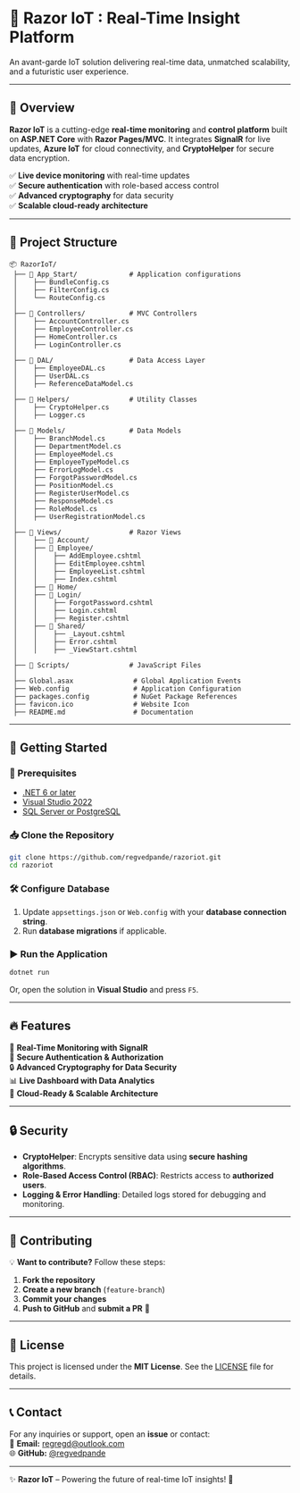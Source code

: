 # 🚀 Razor IoT : Real-Time Insight Platform  

An avant-garde IoT solution delivering real-time data, unmatched scalability, and a futuristic user experience.  


---

## 🌟 Overview  

**Razor IoT** is a cutting-edge **real-time monitoring** and **control platform** built on **ASP.NET Core** with **Razor Pages/MVC**. It integrates **SignalR** for live updates, **Azure IoT** for cloud connectivity, and **CryptoHelper** for secure data encryption.  

✅ **Live device monitoring** with real-time updates  
✅ **Secure authentication** with role-based access control  
✅ **Advanced cryptography** for data security  
✅ **Scalable cloud-ready architecture**  

---

## 📂 Project Structure  

```
📦 RazorIoT/
 ├── 📁 App_Start/             # Application configurations  
 │    ├── BundleConfig.cs  
 │    ├── FilterConfig.cs  
 │    └── RouteConfig.cs  
 │  
 ├── 📁 Controllers/           # MVC Controllers  
 │    ├── AccountController.cs  
 │    ├── EmployeeController.cs  
 │    ├── HomeController.cs  
 │    ├── LoginController.cs  
 │  
 ├── 📁 DAL/                   # Data Access Layer  
 │    ├── EmployeeDAL.cs  
 │    ├── UserDAL.cs  
 │    ├── ReferenceDataModel.cs  
 │  
 ├── 📁 Helpers/               # Utility Classes  
 │    ├── CryptoHelper.cs  
 │    ├── Logger.cs  
 │  
 ├── 📁 Models/                # Data Models  
 │    ├── BranchModel.cs  
 │    ├── DepartmentModel.cs  
 │    ├── EmployeeModel.cs  
 │    ├── EmployeeTypeModel.cs  
 │    ├── ErrorLogModel.cs  
 │    ├── ForgotPasswordModel.cs  
 │    ├── PositionModel.cs  
 │    ├── RegisterUserModel.cs  
 │    ├── ResponseModel.cs  
 │    ├── RoleModel.cs  
 │    ├── UserRegistrationModel.cs  
 │  
 ├── 📁 Views/                 # Razor Views  
 │    ├── 📁 Account/  
 │    ├── 📁 Employee/  
 │    │    ├── AddEmployee.cshtml  
 │    │    ├── EditEmployee.cshtml  
 │    │    ├── EmployeeList.cshtml  
 │    │    ├── Index.cshtml  
 │    ├── 📁 Home/  
 │    ├── 📁 Login/  
 │    │    ├── ForgotPassword.cshtml  
 │    │    ├── Login.cshtml  
 │    │    ├── Register.cshtml  
 │    ├── 📁 Shared/  
 │    │    ├── _Layout.cshtml  
 │    │    ├── Error.cshtml  
 │    │    ├── _ViewStart.cshtml  
 │  
 ├── 📁 Scripts/               # JavaScript Files  
 │  
 ├── Global.asax               # Global Application Events  
 ├── Web.config                # Application Configuration  
 ├── packages.config           # NuGet Package References  
 ├── favicon.ico               # Website Icon  
 ├── README.md                 # Documentation  
```

---

## 🚀 Getting Started  

### 📌 Prerequisites  
- [.NET 6 or later](https://dotnet.microsoft.com/download)  
- [Visual Studio 2022](https://visualstudio.microsoft.com/)  
- [SQL Server or PostgreSQL](https://www.postgresql.org/)  

### 📥 Clone the Repository  
```sh
git clone https://github.com/regvedpande/razoriot.git
cd razoriot
```

### 🛠 Configure Database  
1. Update `appsettings.json` or `Web.config` with your **database connection string**.  
2. Run **database migrations** if applicable.  

### ▶️ Run the Application  
```sh
dotnet run
```
Or, open the solution in **Visual Studio** and press `F5`.

---

## 🔥 Features  

🚀 **Real-Time Monitoring with SignalR**  
🔐 **Secure Authentication & Authorization**  
🔒 **Advanced Cryptography for Data Security**  
📊 **Live Dashboard with Data Analytics**  
📡 **Cloud-Ready & Scalable Architecture**  

---

## 🔒 Security  

- **CryptoHelper**: Encrypts sensitive data using **secure hashing algorithms**.  
- **Role-Based Access Control (RBAC)**: Restricts access to **authorized users**.  
- **Logging & Error Handling**: Detailed logs stored for debugging and monitoring.  

---

## 🤝 Contributing  

💡 **Want to contribute?** Follow these steps:  
1. **Fork the repository**  
2. **Create a new branch** (`feature-branch`)  
3. **Commit your changes**  
4. **Push to GitHub** and **submit a PR** 🚀  

---

## 📜 License  

This project is licensed under the **MIT License**. See the [LICENSE](LICENSE) file for details.  

---

## 📞 Contact  

For any inquiries or support, open an **issue** or contact:  
📧 **Email:** [regregd@outlook.com](mailto:regregd@outlook.com)  
🌐 **GitHub:** [@regvedpande](https://github.com/regvedpande)  

---

✨ **Razor IoT** – Powering the future of real-time IoT insights! 🚀  
